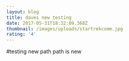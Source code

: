 ```yaml
---
layout: blog
title: daves new testing
date: 2017-05-31T18:32:09.368Z
thumbnail: /images/uploads/startrekcomm.jpg
rating: '4'
---
```

#testing new path
path is new
